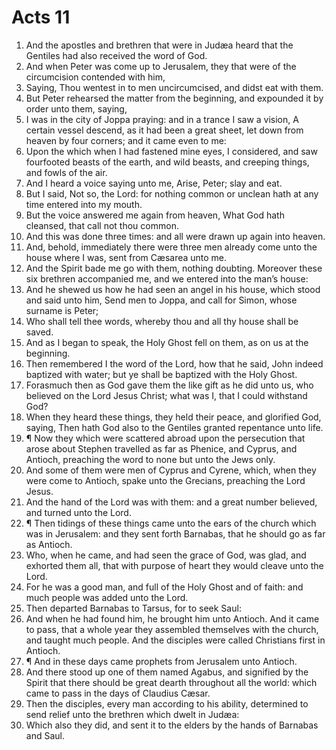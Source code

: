 ﻿# Acts 11
1. And the apostles and brethren that were in Judæa heard that the Gentiles had also received the word of God. 
2. And when Peter was come up to Jerusalem, they that were of the circumcision contended with him, 
3. Saying, Thou wentest in to men uncircumcised, and didst eat with them. 
4. But Peter rehearsed the matter from the beginning, and expounded it by order unto them, saying, 
5. I was in the city of Joppa praying: and in a trance I saw a vision, A certain vessel descend, as it had been a great sheet, let down from heaven by four corners; and it came even to me: 
6. Upon the which when I had fastened mine eyes, I considered, and saw fourfooted beasts of the earth, and wild beasts, and creeping things, and fowls of the air. 
7. And I heard a voice saying unto me, Arise, Peter; slay and eat. 
8. But I said, Not so, the Lord: for nothing common or unclean hath at any time entered into my mouth. 
9. But the voice answered me again from heaven, What God hath cleansed, that call not thou common. 
10. And this was done three times: and all were drawn up again into heaven. 
11. And, behold, immediately there were three men already come unto the house where I was, sent from Cæsarea unto me. 
12. And the Spirit bade me go with them, nothing doubting. Moreover these six brethren accompanied me, and we entered into the man’s house: 
13. And he shewed us how he had seen an angel in his house, which stood and said unto him, Send men to Joppa, and call for Simon, whose surname is Peter; 
14. Who shall tell thee words, whereby thou and all thy house shall be saved. 
15. And as I began to speak, the Holy Ghost fell on them, as on us at the beginning. 
16. Then remembered I the word of the Lord, how that he said, John indeed baptized with water; but ye shall be baptized with the Holy Ghost. 
17. Forasmuch then as God gave them the like gift as he did unto us, who believed on the Lord Jesus Christ; what was I, that I could withstand God? 
18. When they heard these things, they held their peace, and glorified God, saying, Then hath God also to the Gentiles granted repentance unto life. 
19. ¶ Now they which were scattered abroad upon the persecution that arose about Stephen travelled as far as Phenice, and Cyprus, and Antioch, preaching the word to none but unto the Jews only. 
20. And some of them were men of Cyprus and Cyrene, which, when they were come to Antioch, spake unto the Grecians, preaching the Lord Jesus. 
21. And the hand of the Lord was with them: and a great number believed, and turned unto the Lord. 
22. ¶ Then tidings of these things came unto the ears of the church which was in Jerusalem: and they sent forth Barnabas, that he should go as far as Antioch. 
23. Who, when he came, and had seen the grace of God, was glad, and exhorted them all, that with purpose of heart they would cleave unto the Lord. 
24. For he was a good man, and full of the Holy Ghost and of faith: and much people was added unto the Lord. 
25. Then departed Barnabas to Tarsus, for to seek Saul: 
26. And when he had found him, he brought him unto Antioch. And it came to pass, that a whole year they assembled themselves with the church, and taught much people. And the disciples were called Christians first in Antioch. 
27. ¶ And in these days came prophets from Jerusalem unto Antioch. 
28. And there stood up one of them named Agabus, and signified by the Spirit that there should be great dearth throughout all the world: which came to pass in the days of Claudius Cæsar. 
29. Then the disciples, every man according to his ability, determined to send relief unto the brethren which dwelt in Judæa: 
30. Which also they did, and sent it to the elders by the hands of Barnabas and Saul. 

